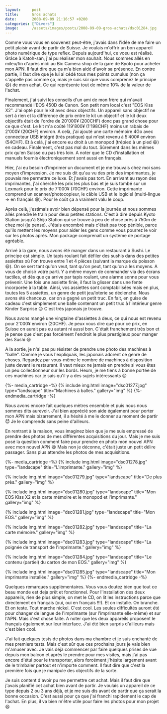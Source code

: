 ```yaml
---
layout:     post
title:      Gros achats
date:       2008-09-09 21:16:57 +0200
categories: ["Divers"]
image:      /assets/images/posts/2008-09-09-gros-achats/dsc01284.jpg
---
```


Comme vous vous en souvenez peut-être, j'avais dans l'idée de me faire un petit plaisir avant de partir de Suisse.
Je voulais m'offrir un bon appareil photo numérique de type reflex. Depuis aujourd'hui, ce voeu est réalisé. Grâce
à Katoh-san, j'ai pu réaliser mon souhait. Nous sommes allés en mileu/fin d'après midi au Bic Camera shop de la
gare de Kyoto pour acheter mon APN. Il faut dire que ça m'a bien aidé d'avoir sa présence. En contre partie, il
faut dire que je lui ai cédé tous mes points cumulus (non ça s'appelle pas comme ça, mais je suis sûr que vous
comprenez le principe :laughing:) de mon achat. Ce qui représente tout de même 10% de la valeur de l'achat.

<!--more-->

Finalement, j'ai suivi les conseils d'un ami de mon frère qui m'avait recommandé l'EOS 450D de Canon. Son petit nom
local c'est "EOS Kiss X2". J'ai opté pour le kit avec deux objectifs. Un appareil sans objectif ne sert à rien et
la différence de prix entre le kit un objectif et le kit deux objectifs était de l'ordre de 20'000¥ (200CHF)
donc pas grand chose pour ce que c'est. Le kit m'a coûté 119'800¥ (1'198CHF) moins un rabais de 2'000¥ (20CHF)
environ. A celà, j'ai ajouté une carte mémoire 4Go avec connecteur USB intégré (très pratique) qui m'est revenu à
5'400¥ environ (54CHF). Et à celà, j'ai encore eu droit à un monopod (trépied à un pied :laughing:) en cadeau.
Finalement, c'est pas mal du tout. Sûrement dans les mêmes prix qu'en Suisse ou pas très loin. A noter que le CD
d'installation et manuels fournis électroniquement sont aussi en français.

Hier, j'ai eu besoin d'imprimer un document et je me trouvais chez moi sans moyen d'impression. Je me suis dit
qu'au vu des prix des imprimantes, je pouvais me permettre ce luxe. Et j'avais pas tort. En arrivant au rayon des
imprimantes, j'ai cherché les prix les plus bas et je suis tombé sur un Lexmark pour le prix de 7'000¥ (70CHF)
environ. Cette imprimante comprend un scanner/photocopieur, le câble USB et le logiciel (multi-lingue =&gt; en
français :laughing:). Pour le coût ça a vraiment valu le coup.

Après celà, j'estimais avoir bien dépensé pour la journée et nous sommes allés prendre le train pour deux petites
stations. C'est à dire depuis Kyoto Station jusqu'à Shijo Station qui se trouve à peu de chose près à 750m de chez
moi (je pense). J'étais encombré mais c'était pas trop pénible, parce qu'ils mettent les moyens pour aider les gens
comme vous pourrez le voir sur les photos après. Mon package comprenait un système de portage agréable.

Arrivé à la gare, nous avons été manger dans un restaurant à Sushi. Le principe est simple. Un tapis roulant fait
défiler des sushis dans des petites assiettes où l'on trouve entre 1 et 4 pièces (suivant la marque du poisson
:laughing:). On se sert tant qu'on veut, tant qu'on peut, tant qu'on a les moyens. A vous de choisir votre parti.
Y a même moyen de commander via des écrans tactiles, et dès que ça arrive par tapis roulant, une alarme sonne pour
vous prévenir. Une fois une assiette finie, il faut la glisser dans une fente incorporée à la table. Ainsi, vos
assiettes sont comptabilisées mais en plus, toutes les 5 assiettes, un genre de petit jeu/loterie se déclenche.
Nous avons été chanceux, car on a gagné un petit truc. En fait, en guise de cadeau c'est simplement une balle
contenant un petit truc à l'intérieur genre Kinder Surprise :wink: C'est très japonais je trouve.

Nous avons mangé une vingtaine d'assiettes à deux, ce qui nous est revenu pour 2'000¥ environ (20CHF). Je peux
vous dire que pour ce prix, en Suisse on aurait pas eu autant ni aussi bon. C'était franchement très bon et je
pense que c'est pas forcément l'endroit le plus prestigieux pour manger des Sushi :laughing:

A la sortie, je n'ai pas pu résister de prendre une photo des machines à "balle". Comme je vous l'expliquais, les
japonais adorent ce genre de choses. Regardez par vous-même le nombre de machines à disposition juste devant le
restaurant. Il vaut mieux ne jamais en prendre si vous êtes un peu collectionneur sur les bords. Heum, je me tiens
à bonne portée de ces machines car je sais qu'il y a des sujets intéressants :wink:

{%- media_cartridge -%}
{% include img.html
    image="dsc01277.jpg"
    type="landscape"
    title="Machines à balles."
    gallery="img"
%}
{%- endmedia_cartridge -%}

Nous avons encore fait quelques mètres ensemble et puis nous nous sommes dits aurevoir. J'ai bien apprécié son aide
également pour porter mon APN mais bizarrement, il a hésité à me le donner au moment de partir :smiling_imp: Je le
comprends sans peine d'ailleurs.

En rentrant à la maison, vous imaginez bien que je me suis empressé de prendre des photos de mes différentes
acquisitions du jour. Mais je me suis posé la question comment faire pour prendre en photo mon nouvel APN avec mon
nouvel APN :laughing: Mais non je déconne, c'était juste un petit délire passager. Sans plus attendre les photos de
mes acquisitions.

{%- media_cartridge -%}
{% include img.html
    image="dsc01278.jpg"
    type="landscape"
    title="L'imprimante."
    gallery="img"
%}

{% include img.html
    image="dsc01279.jpg"
    type="landscape"
    title="De plus près."
    gallery="img"
%}

{% include img.html
    image="dsc01280.jpg"
    type="landscape"
    title="Mon EOS Kiss X2 et la carte mémoire et le monopod et l'imprimante."
    gallery="img"
%}

{% include img.html
    image="dsc01281.jpg"
    type="landscape"
    title="Mon EOS."
    gallery="img"
%}

{% include img.html
    image="dsc01282.jpg"
    type="landscape"
    title="La carte mémoire."
    gallery="img"
%}

{% include img.html
    image="dsc01283.jpg"
    type="landscape"
    title="La poignée de transport de l'imprimante."
    gallery="img"
%}

{% include img.html
    image="dsc01284.jpg"
    type="landscape"
    title="Le contenu (partiel) du carton de mon EOS."
    gallery="img"
%}

{% include img.html
    image="dsc01285.jpg"
    type="landscape"
    title="Mon imprimante installée."
    gallery="img"
%}
{%- endmedia_cartridge -%}

Quelques remarques supplémentaires. Vous vous doutez bien que tout ce beau monde est deja prêt et fonctionnel. Pour
l'installation des deux appareils, rien de plus simple, on met le CD, on lit les instructions parce que directement
en français (oui, oui en français !!!). Et on installe. On branche. Et on teste. Tout marche nickel. C'est cool.
Les seules difficultés auront été pour changer de langue de l'imprimante (sur l'imprimante elle-même) et sur l'APN.
Mais c'est chose faite. A noter que les deux appareils proposent le français également sur leur interface. J'ai été
bien surpris d'ailleurs mais c'est bien cool.

J'ai fait quelques tests de photos dans ma chambre et je suis enchanté de mes premiers tests. Mais c'est sûr que
ces prochains jours je vais bien m'amuser avec. Je vais déjà commencer par faire quelques prises de vue depuis mon
balcon et après le prendre pour mes visites, mais j'ai pas encore d'étui pour le transporter, alors forcément
j'hésite largement avant de le trimbaler partout et n'importe comment. Il faut dire que c'est la première fois que
je manipule des objectifs de la sorte.

Je suis content d'avoir pu me permettre cet achat. Mais il faut dire que j'avais planifié cet achat bien avant de
partir. Je voulais un appareil de ce type depuis 2 ou 3 ans déjà, et je me suis dis avant de partir que ça serait
la bonne occasion. C'est aussi pour ça que j'ai franchi rapidement le cap de l'achat. En plus, il va bien m'être
utile pour faire les photos pour mon projet :laughing: